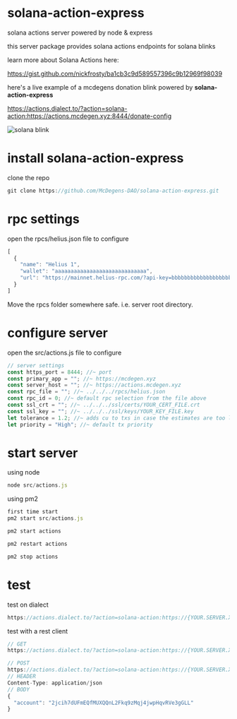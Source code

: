 # solana-action-express
solana actions server powered by node & express

this server package provides solana actions endpoints for solana blinks

learn more about Solana Actions here: 

https://gist.github.com/nickfrosty/ba1cb3c9d589557396c9b12969f98039

here's a live example of a mcdegens donation blink powered by **solana-action-express**

https://actions.dialect.to/?action=solana-action:https://actions.mcdegen.xyz:8444/donate-config

![solana blink](https://github.com/McDegens-DAO/solana-action-express/blob/main/blink.png)

# install solana-action-express
clone the repo
```javascript
git clone https://github.com/McDegens-DAO/solana-action-express.git
```

# rpc settings
open the rpcs/helius.json file to configure
```javascript
[
  {
    "name": "Helius 1",
    "wallet": "aaaaaaaaaaaaaaaaaaaaaaaaaaaaa",
    "url": "https://mainnet.helius-rpc.com/?api-key=bbbbbbbbbbbbbbbbbbbbbbbbbb"
  }
]
```
Move the rpcs folder somewhere safe. i.e. server root directory.

# configure server
open the src/actions.js file to configure
```javascript
// server settings
const https_port = 8444; //~ port 
const primary_app = ""; //~ https://mcdegen.xyz
const server_host = ""; //~ https://actions.mcdegen.xyz
const rpc_file = ""; //~ ../../../rpcs/helius.json
const rpc_id = 0; //~ default rpc selection from the file above
const ssl_crt = ""; //~ ../../../ssl/certs/YOUR_CERT_FILE.crt
const ssl_key = ""; //~ ../../../ssl/keys/YOUR_KEY_FILE.key
let tolerance = 1.2; //~ adds cu to txs in case the estimates are too low
let priority = "High"; //~ default tx priority
```
# start server
using node
```javascript
node src/actions.js
```
using pm2
```javascript
first time start
pm2 start src/actions.js
```
```javascript
pm2 start actions
```
```javascript
pm2 restart actions
```
```javascript
pm2 stop actions
```

# test
test on dialect
```javascript
https://actions.dialect.to/?action=solana-action:https://{YOUR.SERVER.XYZ}:8444/donate-config
```
test with a rest client
```javascript
// GET
https://actions.dialect.to/?action=solana-action:https://{YOUR.SERVER.XYZ}:8444/donate-config
```
```javascript
// POST
https://actions.dialect.to/?action=solana-action:https://{YOUR.SERVER.XYZ}:8444/donate-build?amount=0.0001
// HEADER
Content-Type: application/json
// BODY
{
  "account": "2jcih7dUFmEQfMUXQQnL2Fkq9zMqj4jwpHqvRVe3gGLL"
}
```



